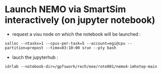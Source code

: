 # Launch NEMO via SmartSim interactively (on jupyter notebook)

  - request a visu node on which the notebook will be launched : 
```
salloc --ntasks=1 --cpus-per-task=5 --account=egi@cpu --partition=prepost --time=03:10:00 srun --pty bash
```
  - lauch the jupyterhub :
```
idrlab --notebook-dir=/gpfswork/rech/eee/rote001/nemo4-imhotep-main
```


